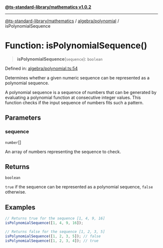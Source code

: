 [**@ts-standard-library/mathematics v1.0.2**](../../../README.md)

***

[@ts-standard-library/mathematics](../../../README.md) / [algebra/polynomial](../README.md) / isPolynomialSequence

# Function: isPolynomialSequence()

> **isPolynomialSequence**(`sequence`): `boolean`

Defined in: [algebra/polynomial.ts:54](https://github.com/gabaudette/ts-stdlib/blob/4a412e6fb273dc9fcab54b84c05921f52dac4b3f/packages/mathematics/src/algebra/polynomial.ts#L54)

Determines whether a given numeric sequence can be represented as a polynomial sequence.

A polynomial sequence is a sequence of numbers that can be generated by evaluating a polynomial function at consecutive integer values.
This function checks if the input sequence of numbers fits such a pattern.

## Parameters

### sequence

`number`[]

An array of numbers representing the sequence to check.

## Returns

`boolean`

`true` if the sequence can be represented as a polynomial sequence,
 `false` otherwise.

## Examples

```ts
// Returns true for the sequence [1, 4, 9, 16]
isPolynomialSequence([1, 4, 9, 16]);
```

```ts
// Returns false for the sequence [1, 2, 3, 5]
isPolynomialSequence([1, 2, 3, 5]); // false
isPolynomialSequence([1, 2, 3, 4]); // true
```
